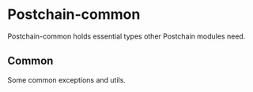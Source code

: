 # Postchain-common

Postchain-common holds essential types other Postchain modules need.

## Common 
Some common exceptions and utils.
